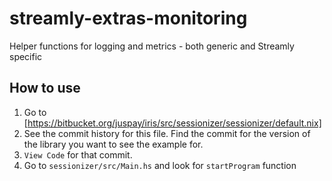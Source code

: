 # streamly-extras-monitoring
Helper functions for logging and metrics - both generic and Streamly specific

## How to use
1. Go to [https://bitbucket.org/juspay/iris/src/sessionizer/sessionizer/default.nix]
2. See the commit history for this file. Find the commit for the version of the library you want to see the example for.
3. `View Code` for that commit.
4. Go to `sessionizer/src/Main.hs` and look for `startProgram` function
